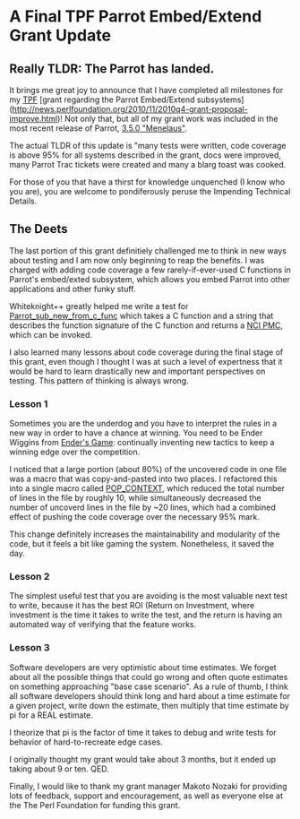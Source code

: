 # A Final TPF Parrot Embed/Extend Grant Update

## Really TLDR: The Parrot has landed.

It brings me great joy to announce that I have completed all milestones for my
[TPF](http://perlfoundation.org) [grant regarding the Parrot Embed/Extend subsystems]
(http://news.perlfoundation.org/2010/11/2010q4-grant-proposal-improve.html)!
Not only that, but all of my grant work was included in the most recent release of
Parrot, [3.5.0 "Menelaus"](http://parrot.org/news/2011/Parrot-3.5.0).

The actual TLDR of this update is "many tests were written, code coverage is
above 95% for all systems described in the grant, docs were improved, many
Parrot Trac tickets were created and many a blarg toast was cooked.

For those of you that have a thirst for knowledge unquenched (I know who you are),
you are welcome to pondiferously peruse the Impending Technical Details.

## The Deets

The last portion of this grant definitiely challenged me to think in new ways
about testing and I am now only beginning to reap the benefits. I was charged
with adding code coverage a few rarely-if-ever-used C functions in Parrot's
embed/exted subsystem, which allows you embed Parrot into other applications
and other funky stuff.

Whiteknight++ greatly helped me write a test for [Parrot_sub_new_from_c_func](https://github.com/parrot/parrot/blob/master/src/extend.c#L700) which
takes a C function and a string that describes the function signature of the C
function and returns a [NCI PMC](https://github.com/parrot/parrot/blob/master/src/pmc/nci.pmc), which can be invoked.

I also learned many lessons about code coverage during the final stage of this
grant, even though I thought I was at such a level of expertness that it would
be hard to learn drastically new and important perspectives on testing. This
pattern of thinking is always wrong.

### Lesson 1

Sometimes you are the underdog and you have to interpret the rules in a new way
in order to have a chance at winning. You need to be Ender Wiggins from [Ender's
Game](https://secure.wikimedia.org/wikipedia/en/wiki/Ender's_Game): continually inventing new tactics to keep a winning edge over the
competition.

I noticed that a large portion (about 80%) of the uncovered code in one file
was a macro that was copy-and-pasted into two places. I refactored this into a
single macro called [POP_CONTEXT](https://github.com/parrot/parrot/blob/master/src/extend.c#L331), which reduced the total number of lines in the file by
roughly 10, while simultaneously decreased the number of uncoverd lines in the
file by ~20 lines, which had a combined effect of pushing the code coverage
over the necessary 95% mark.

This change definitely increases the maintainability and modularity of the
code, but it feels a bit like gaming the system. Nonetheless, it saved the day.

### Lesson 2

The simplest useful test that you are avoiding is the most valuable next test to
write, because it has the best ROI (Return on Investment, where investment is the
time it takes to write the test, and the return is having an automated way of
verifying that the feature works.

### Lesson 3

Software developers are very optimistic about time estimates. We forget about all
the possible things that could go wrong and often quote estimates on something
approaching "base case scenario". As a rule of thumb, I think all software developers
should think long and hard about a time estimate for a given project, write down
the estimate, then multiply that time estimate by pi for a REAL estimate.

I theorize that pi is the factor of time it takes to debug and write tests for
behavior of hard-to-recreate edge cases.

I originally thought my grant would take about 3 months, but it ended up taking about
9 or ten. QED.

Finally, I would like to thank my grant manager Makoto Nozaki for providing
lots of feedback, support and encouragement, as well as everyone else at the
The Perl Foundation for funding this grant.
